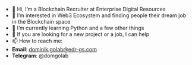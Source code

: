- 👋 Hi, I’m a Blockchain Recruiter at Enterprise Digital Resources
- 👀 I’m interested in Web3 Ecosystem and finding people their dream job in the Blockchain space
- 🌱 I’m currently learning Python and a few other things
- 💞️ If you are looking for a new project or a job, I can help
- 📫 How to reach me:
- **Email**: dominik.golab@edr-gs.com
- **Telegram**: @domgolab

<!---
domgolab/domgolab is a ✨ special ✨ repository because its `README.md` (this file) appears on your GitHub profile.
You can click the Preview link to take a look at your changes.
--->
